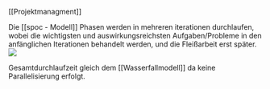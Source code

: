 [[Projektmanagment]]

Die [[spoc - Modell]] Phasen werden in mehreren iterationen durchlaufen, wobei die wichtigsten und auswirkungsreichsten Aufgaben/Probleme in den anfänglichen Iterationen behandelt werden, und die Fleißarbeit erst später.
<img src="Pasted image 20230920073248.png"/>

Gesamtdurchlaufzeit gleich dem [[Wasserfallmodell]] da keine Parallelisierung erfolgt.
